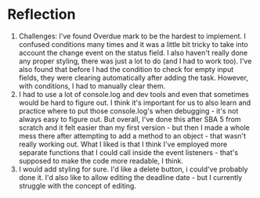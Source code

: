 # Reflection
1. Challenges: I've found Overdue mark to be the hardest to implement. I confused conditions many times and it was a little bit tricky to take into account the change event on the status field. I also haven't really done any proper styling, there was just a lot to do (and I had to work too). I've also found that before I had the condition to check for empty input fields, they were clearing automatically after adding the task. However, with conditions, I had to manually clear them.
2. I had to use a lot of console.log and dev tools and even that sometimes would be hard to figure out. I think it's important for us to also learn and practice where to put those console.log's when debugging - it's not always easy to figure out. But overall, I've done this after SBA 5 from scratch and it felt easier than my first version - but then I made a whole mess there after attempting to add a method to an object - that wasn't really working out. What I liked is that I think I've employed more separate functions that I could call inside the event listeners - that's supposed to make the code more readable, I think.
3. I would add styling for sure. I'd like a delete button, i could've probably done it. I'd also like to allow editing the deadline date - but I currently struggle with the concept of editing.